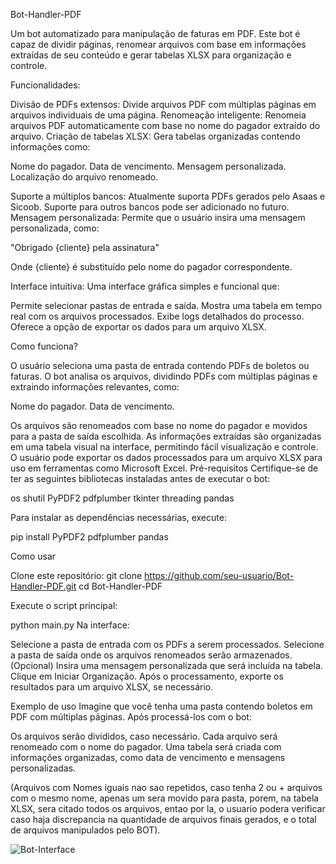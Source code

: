 Bot-Handler-PDF

Um bot automatizado para manipulação de faturas em PDF. Este bot é capaz de dividir páginas, renomear arquivos com base em informações extraídas de seu conteúdo e gerar tabelas XLSX para organização e controle.

Funcionalidades:

Divisão de PDFs extensos: Divide arquivos PDF com múltiplas páginas em arquivos individuais de uma página.
Renomeação inteligente: Renomeia arquivos PDF automaticamente com base no nome do pagador extraído do arquivo.
Criação de tabelas XLSX: Gera tabelas organizadas contendo informações como:

Nome do pagador.
Data de vencimento.
Mensagem personalizada.
Localização do arquivo renomeado.

Suporte a múltiplos bancos: Atualmente suporta PDFs gerados pelo Asaas e Sicoob. Suporte para outros bancos pode ser adicionado no futuro.
Mensagem personalizada: Permite que o usuário insira uma mensagem personalizada, como:

"Obrigado {cliente} pela assinatura"

Onde {cliente} é substituído pelo nome do pagador correspondente.

Interface intuitiva: Uma interface gráfica simples e funcional que:

Permite selecionar pastas de entrada e saída.
Mostra uma tabela em tempo real com os arquivos processados.
Exibe logs detalhados do processo.
Oferece a opção de exportar os dados para um arquivo XLSX.

Como funciona?

O usuário seleciona uma pasta de entrada contendo PDFs de boletos ou faturas.
O bot analisa os arquivos, dividindo PDFs com múltiplas páginas e extraindo informações relevantes, como:

Nome do pagador.
Data de vencimento.

Os arquivos são renomeados com base no nome do pagador e movidos para a pasta de saída escolhida.
As informações extraídas são organizadas em uma tabela visual na interface, permitindo fácil visualização e controle.
O usuário pode exportar os dados processados para um arquivo XLSX para uso em ferramentas como Microsoft Excel.
Pré-requisitos
Certifique-se de ter as seguintes bibliotecas instaladas antes de executar o bot:

os
shutil
PyPDF2
pdfplumber
tkinter
threading
pandas

Para instalar as dependências necessárias, execute:

pip install PyPDF2 pdfplumber pandas

Como usar

Clone este repositório:
git clone https://github.com/seu-usuario/Bot-Handler-PDF.git
cd Bot-Handler-PDF

Execute o script principal:

python main.py
Na interface:

Selecione a pasta de entrada com os PDFs a serem processados.
Selecione a pasta de saída onde os arquivos renomeados serão armazenados.
(Opcional) Insira uma mensagem personalizada que será incluída na tabela.
Clique em Iniciar Organização.
Após o processamento, exporte os resultados para um arquivo XLSX, se necessário.

Exemplo de uso
Imagine que você tenha uma pasta contendo boletos em PDF com múltiplas páginas. Após processá-los com o bot:

Os arquivos serão divididos, caso necessário.
Cada arquivo será renomeado com o nome do pagador.
Uma tabela será criada com informações organizadas, como data de vencimento e mensagens personalizadas.

(Arquivos com Nomes iguais nao sao repetidos, caso tenha 2 ou + arquivos com o mesmo nome, apenas um sera movido para pasta, porem, na tabela XLSX, sera citado todos os arquivos, entao por la, o usuario podera verificar caso haja discrepancia na quantidade de arquivos finais gerados, e o total de arquivos manipulados pelo BOT).


![Bot-Interface](https://github.com/user-attachments/assets/68313506-e8d4-4ef5-96fc-8a08d12225fc)

